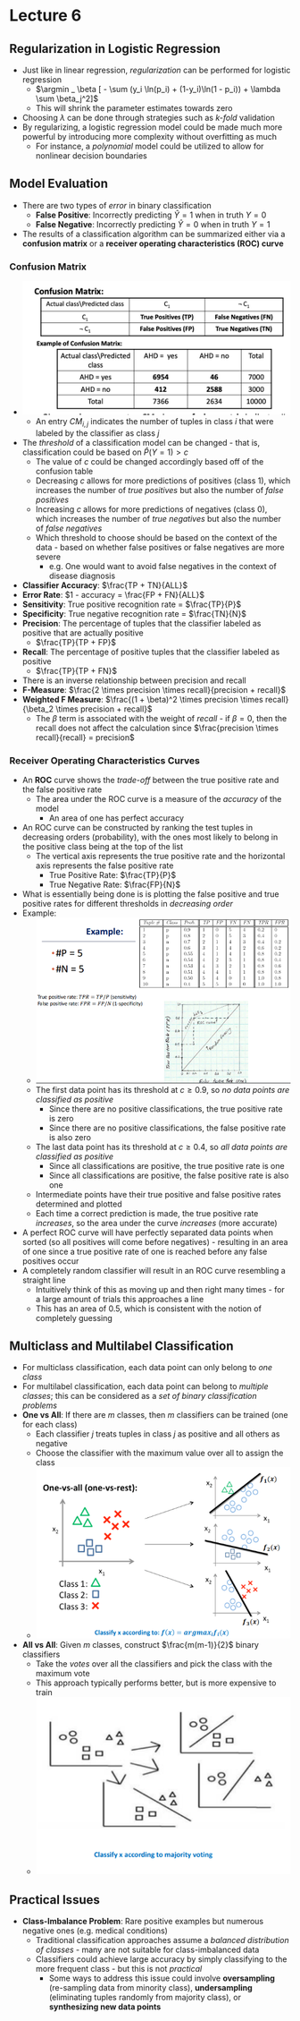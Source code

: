 # Lecture 6
## Regularization in Logistic Regression
- Just like in linear regression, *regularization* can be performed for logistic regression
  - $\argmin _ \beta [ - \sum (y_i \ln(p_i) + (1-y_i)\ln(1 - p_i)) + \lambda \sum \beta_j^2]$
  - This will shrink the parameter estimates towards zero
- Choosing $\lambda$ can be done through strategies such as *k-fold* validation
- By regularizing, a logistic regression model could be made much more powerful by introducing more complexity without overfitting as much
  - For instance, a *polynomial* model could be utilized to allow for nonlinear decision boundaries
## Model Evaluation
- There are two types of *error* in binary classification
  - **False Positive**: Incorrectly predicting $\hat{Y} = 1$ when in truth $Y = 0$
  - **False Negative**: Incorrectly predicting $\hat{Y} = 0$ when in truth $Y = 1$
- The results of a classification algorithm can be summarized either via a **confusion matrix** or a **receiver operating characteristics (ROC) curve**
### Confusion Matrix
- ![Confusion Matrix](./Images/Confusion_Matrix.png)
  - An entry $CM_{i, j}$ indicates the number of tuples in class *i* that were labeled by the classifier as class *j*
- The *threshold* of a classification model can be changed - that is, classification could be based on $\hat{P}(Y = 1) > c$
  - The value of $c$ could be changed accordingly based off of the confusion table
  - Decreasing $c$ allows for more predictions of positives (class 1), which increases the number of *true positives* but also the number of *false positives*
  - Increasing $c$ allows for more predictions of negatives (class 0), which increases the number of *true negatives* but also the number of *false negatives*
  - Which threshold to choose should be based on the context of the data - based on whether false positives or false negatives are more severe 
    - e.g. One would want to avoid false negatives in the context of disease diagnosis 
- **Classifier Accuracy**: $\frac{TP + TN}{ALL}$
- **Error Rate**: $1 - accuracy = \frac{FP + FN}{ALL}$
- **Sensitivity**: True positive recognition rate = $\frac{TP}{P}$
- **Specificity**: True negative recognition rate = $\frac{TN}{N}$
- **Precision**: The percentage of tuples that the classifier labeled as positive that are actually positive
  - $\frac{TP}{TP + FP}$
- **Recall**: The percentage of positive tuples that the classifier labeled as positive
  - $\frac{TP}{TP + FN}$
- There is an inverse relationship between precision and recall
- **F-Measure**: $\frac{2 \times precision \times recall}{precision + recall}$
- **Weighted F Measure**: $\frac{(1 + \beta)^2 \times precision \times recall}{\beta_2 \times precision + recall}$
  - The $\beta$ term is associated with the weight of *recall* - if $\beta = 0$, then the recall does not affect the calculation since $\frac{precision \times recall}{recall} = precision$
### Receiver Operating Characteristics Curves
- An **ROC** curve shows the *trade-off* between the true positive rate and the false positive rate
  - The area under the ROC curve is a measure of the *accuracy* of the model
    - An area of one has perfect accuracy
- An ROC curve can be constructed by ranking the test tuples in decreasing orders (probability), with the ones most likely to belong in the positive class being at the top of the list
  - The vertical axis represents the true positive rate and the horizontal axis represents the false positive rate
    - True Positive Rate: $\frac{TP}{P}$
    - True Negative Rate: $\frac{FP}{N}$
- What is essentially being done is is plotting the false positive and true positive rates for different thresholds in *decreasing order*
- Example:
  - ![ROC Curve](./Images/ROC_Curve.png)
  - The first data point has its threshold at $c \geq 0.9$, so *no data points are classified as positive*
    - Since there are no positive classifications, the true positive rate is zero
    - Since there are no positive classifications, the false positive rate is also zero
  - The last data point has its threshold at $c \geq 0.4$, so *all data points are classified as positive*
    - Since all classifications are positive, the true positive rate is one
    - Since all classifications are positive, the false positive rate is also one
  - Intermediate points have their true positive and false positive rates determined and plotted
  - Each time a correct prediction is made, the true positive rate *increases*, so the area under the curve *increases* (more accurate)
- A perfect ROC curve will have perfectly separated data points when sorted (so all positives will come before negatives) - resulting in an area of one since a true positive rate of one is reached before any false positives occur
- A completely random classifier will result in an ROC curve resembling a straight line
  - Intuitively think of this as moving up and then right many times - for a large amount of trials this approaches a line
  - This has an area of $0.5$, which is consistent with the notion of completely guessing
## Multiclass and Multilabel Classification
- For multiclass classification, each data point can only belong to *one class* 
- For multilabel classification, each data point can belong to *multiple classes*; this can be considered as a *set of binary classification problems*
- **One vs All**: If there are *m* classes, then *m* classifiers can be trained (one for each class)
  - Each classifier *j* treats tuples in class *j* as positive and all others as negative
  - Choose the classifier with the maximum value over all to assign the class
  - ![One versus All](./Images/One_versus_All.png)
- **All vs All**: Given *m* classes, construct $\frac{m(m-1)}{2}$ binary classifiers
  - Take the *votes* over all the classifiers and pick the class with the maximum vote
  - This approach typically performs better, but is more expensive to train
  - ![All versus All](./Images/All_versus_All.png)
## Practical Issues
- **Class-Imbalance Problem**: Rare positive examples but numerous negative ones (e.g. medical conditions)
  - Traditional classification approaches assume a *balanced distribution of classes* - many are not suitable for class-imbalanced data
  - Classifiers could achieve large accuracy by simply classifying to the more frequent class - but this is not *practical*
    - Some ways to address this issue could involve **oversampling** (re-sampling data from minority class), **undersampling** (eliminating tuples randomly from majority class), or **synthesizing new data points**
